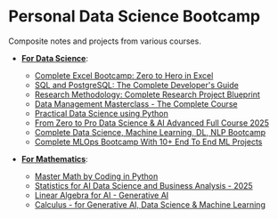 # Personal Data Science Bootcamp 

Composite notes and projects from various courses.

* **<ins>For Data Science</ins>**:
    * [Complete Excel Bootcamp: Zero to Hero in Excel](https://www.udemy.com/course/complete-excel-bootcamp-zero-to-hero-in-excel)
    * [SQL and PostgreSQL: The Complete Developer's Guide](https://www.udemy.com/course/sql-and-postgresql)
    * [Research Methodology: Complete Research Project Blueprint](https://www.udemy.com/course/research-methodology-complete-research-project-blueprint)
    * [Data Management Masterclass - The Complete Course](https://www.udemy.com/course/data-management-masterclass-the-complete-course)
    * [Practical Data Science using Python](https://www.udemy.com/course/practical-data-science-using-python-md)
    * [From Zero to Pro Data Science & AI Advanced Full Course 2025](https://www.udemy.com/course/data-science-mastery-complete-data-science-bootcamp-2025)
    * [Complete Data Science, Machine Learning, DL, NLP Bootcamp](https://www.udemy.com/course/complete-machine-learning-nlp-bootcamp-mlops-deployment)
    * [Complete MLOps Bootcamp With 10+ End To End ML Projects](https://www.udemy.com/course/complete-mlops-bootcamp-with-10-end-to-end-ml-projects)

* **<ins>For Mathematics</ins>**: 
    * [Master Math by Coding in Python](https://www.udemy.com/course/math-with-python)
    * [Statistics for AI Data Science and Business Analysis - 2025](https://www.udemy.com/course/statistics-probability-for-data-science)
    * [Linear Algebra for AI - Generative AI](https://www.udemy.com/course/linear-algebra-for-data-science-machine-learning-ai)
    * [Calculus - for Generative AI, Data Science & Machine Learning](https://www.udemy.com/course/deep-learning-calculus-data-science-machine-learning-ai)